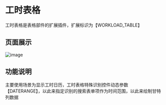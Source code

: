 # 工时表格

工时表格是表格部件的扩展插件，扩展标识为【WORKLOAD_TABLE】

## 页面展示
![image](./public/assets/images/scene.png)

## 功能说明
主要使用场景为显示工时日历，工时表格特殊识别控件动态参数【DATERANGE】，以此来指定识别的搜索表单项作为时间范围，以此来绘制甘特列数据
